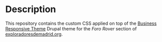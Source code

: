 # Description

This repository contains the custom CSS applied on top of the [Business Responsive Theme](https://www.drupal.org/project/business_responsive_theme) Drupal theme for the _Foro Rover_ section of [exploradoresdemadrid.org](exploradoresdemadrid.org).
